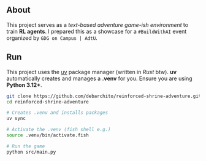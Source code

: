 ## About

This project serves as a *text-based adventure game-ish environment* to train **RL agents**. I prepared this as a showcase for a `#BuildWithAI` event organized by `GDG on Campus | AdtU`. 

## Run

This project uses the [uv](https://github.com/astral-sh/uv) package manager (written in *Rust* btw). **uv** automatically creates and manages a **.venv** for you. Ensure you are using **Python 3.12+**.

```sh
git clone https://github.com/debarchito/reinforced-shrine-adventure.git
cd reinforced-shrine-adventure

# Creates .venv and installs packages
uv sync

# Activate the .venv (fish shell e.g.)
source .venv/bin/activate.fish

# Run the game
python src/main.py
```
